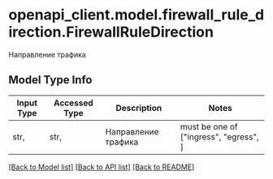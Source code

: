 # openapi_client.model.firewall_rule_direction.FirewallRuleDirection

Направление трафика

## Model Type Info
Input Type | Accessed Type | Description | Notes
------------ | ------------- | ------------- | -------------
str,  | str,  | Направление трафика | must be one of ["ingress", "egress", ] 

[[Back to Model list]](../../README.md#documentation-for-models) [[Back to API list]](../../README.md#documentation-for-api-endpoints) [[Back to README]](../../README.md)

